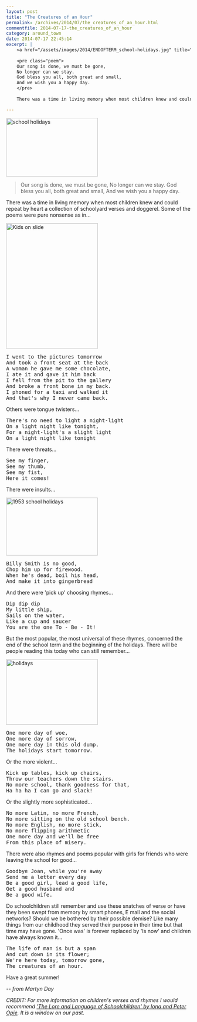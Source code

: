 ```yaml
---
layout: post
title: "The Creatures of an Hour"
permalink: /archives/2014/07/the_creatures_of_an_hour.html
commentfile: 2014-07-17-the_creatures_of_an_hour
category: around_town
date: 2014-07-17 22:45:14
excerpt: |
    <a href="/assets/images/2014/ENDOFTERM_school-holidays.jpg" title="See larger version of - school holidays"><img src="/assets/images/2014/ENDOFTERM_school-holidays_thumb.jpg" width="150" height="95" alt="school holidays" class="photo right" /></a>
    
    <pre class="poem">
    Our song is done, we must be gone,
    No longer can we stay.
    God bless you all, both great and small,
    And we wish you a happy day.
    </pre>
    
    There was a time in living memory when most children knew and could repeat by heart a collection of schoolyard verses and doggerel. Some of the poems were pure nonsense as in...

---
```


<a href="/assets/images/2014/ENDOFTERM_school-holidays.jpg" title="See larger version of - school holidays"><img src="/assets/images/2014/ENDOFTERM_school-holidays_thumb.jpg" width="250" height="159" alt="school holidays" class="photo right" /></a>

> Our song is done, we must be gone,
>  No longer can we stay.
>  God bless you all, both great and small,
> And we wish you a happy day.

There was a time in living memory when most children knew and could repeat by heart a collection of schoolyard verses and doggerel. Some of the poems were pure nonsense as in...

<a href="/assets/images/2014/ENDOFTERM_Kids_on_slide.jpg" title="See larger version of - Kids on slide"><img src="/assets/images/2014/ENDOFTERM_Kids_on_slide_thumb.jpg" width="250" height="341" alt="Kids on slide" class="photo right" /></a>

<pre markdown="1" class="poem">
I went to the pictures tomorrow
And took a front seat at the back
A woman he gave me some chocolate,
I ate it and gave it him back
I fell from the pit to the gallery
And broke a front bone in my back.
I phoned for a taxi and walked it
And that's why I never came back.
</pre>

Others were tongue twisters...

<pre markdown="1" class="poem">
There's no need to light a night-light
On a light night like tonight,
For a night-light's a slight light
On a light night like tonight
</pre>

There were threats...

<pre markdown="1" class="poem">
See my finger,
See my thumb,
See my fist,
Here it comes!
</pre>

There were insults...

<a href="/assets/images/2014/ENDOFTERM_1953-school-holidays.jpg" title="See larger version of - 1953 school holidays"><img src="/assets/images/2014/ENDOFTERM_1953-school-holidays_thumb.jpg" width="250" height="157" alt="1953 school holidays" class="photo right" /></a>

<pre markdown="1" class="poem">
Billy Smith is no good,
Chop him up for firewood.
When he's dead, boil his head,
And make it into gingerbread
</pre>

And there were 'pick up' choosing rhymes...

<pre markdown="1" class="poem">
Dip dip dip
My little ship,
Sails on the water,
Like a cup and saucer
You are the one To - Be - It!
</pre>

But the most popular, the most universal of these rhymes, concerned the end of the school term and the beginning of the holidays. There will be people reading this today who can still remember...

<a href="/assets/images/2014/ENDOFTERM_holidays.jpg" title="See larger version of - holidays"><img src="/assets/images/2014/ENDOFTERM_holidays_thumb.jpg" width="250" height="178" alt="holidays" class="photo right" /></a>

<pre markdown="1" class="poem">
One more day of woe,
One more day of sorrow,
One more day in this old dump.
The holidays start tomorrow.
</pre>

Or the more violent...

<pre markdown="1" class="poem">
Kick up tables, kick up chairs,
Throw our teachers down the stairs.
No more school, thank goodness for that,
Ha ha ha I can go and slack!
</pre>

Or the slightly more sophisticated...

<pre markdown="1" class="poem">
No more Latin, no more French,
No more sitting on the old school bench.
No more English, no more stick,
No more flipping arithmetic
One more day and we'll be free
From this place of misery.
</pre>

There were also rhymes and poems popular with girls for friends who were leaving the school for good...

<pre markdown="1" class="poem">
Goodbye Joan, while you're away
Send me a letter every day
Be a good girl, lead a good life,
Get a good husband and
Be a good wife.
</pre>

Do schoolchildren still remember and use these snatches of verse or have they been swept from memory by smart phones, E mail and the social networks? Should we be bothered by their possible demise? Like many things from our childhood they served their purpose in their time but that time may have gone. 'Once was' is forever replaced by 'Is now' and children have always known it...

<pre markdown="1" class="poem">
The life of man is but a span
And cut down in its flower;
We're here today, tomorrow gone,
The creatures of an hour.
</pre>

Have a great summer!

<cite>-- from Martyn Day</cite>

<em>CREDIT: For more information on children's verses and rhymes I would recommend ['The Lore and Language of Schoolchildren' by Iona and Peter Opie](https://www.google.co.uk/search?q=%27The+Lore+and+Language+of+Schoolchildren%27+by+Iona+and+Peter+Opie&oq=%27The+Lore+and+Language+of+Schoolchildren%27+by+Iona+and+Peter+Opie&aqs=chrome..69i57j0.373j0j4&sourceid=chrome&es_sm=91&ie=UTF-8). It is a window on our past.</em>
